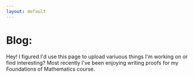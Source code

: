 ```yaml
---
layout: default
---
```

# Blog:
Hey! I figured I'd use this page to upload variuous things I'm working on or find interesting? Most recently I've been enjoying writing proofs for my Foundations of Mathematics course.
